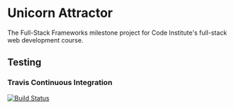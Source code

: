 # Unicorn Attractor

The Full-Stack Frameworks milestone project for Code Institute's full-stack web development course.


## Testing

### Travis Continuous Integration
[![Build Status](https://travis-ci.org/joanms/unicorn-attractor.svg?branch=master)](https://travis-ci.org/joanms/unicorn-attractor)